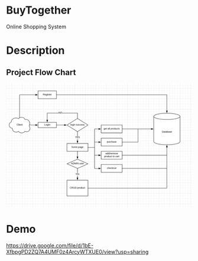 # BuyTogether
Online Shopping System

# Description
## Project Flow Chart
![image](https://github.com/18qz33/BuyTogether/blob/master/ERD_BuyTogether.png)

# Demo
https://drive.google.com/file/d/1bE-XfbpgPD2ZQ7A4UMF0z4ArcyWTXUE0/view?usp=sharing
